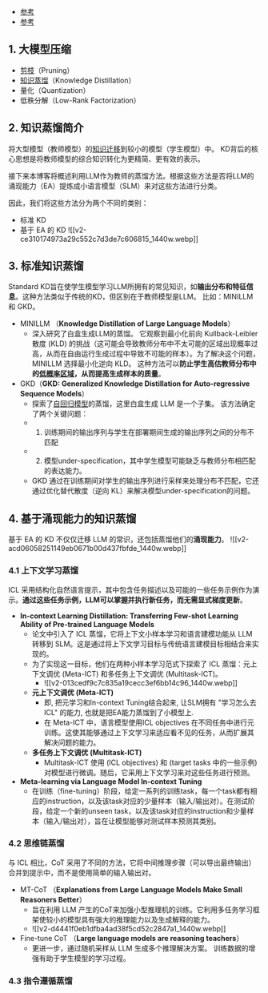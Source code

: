 
- [参考](https://zhuanlan.zhihu.com/p/659943824)
- [参考](https://blog.csdn.net/qq_36426650/article/details/128083896)
## 1. 大模型压缩

- [剪枝](https://zhida.zhihu.com/search?content_id=234782574&content_type=Article&match_order=1&q=%E5%89%AA%E6%9E%9D&zhida_source=entity)（Pruning）
- [知识蒸馏](https://zhida.zhihu.com/search?content_id=234782574&content_type=Article&match_order=1&q=%E7%9F%A5%E8%AF%86%E8%92%B8%E9%A6%8F&zhida_source=entity)（Knowledge Distillation）
- 量化（Quantization）
- 低秩分解（Low-Rank Factorization）

## 2. 知识蒸馏简介

将大型模型（教师模型）的[知识迁移](https://zhida.zhihu.com/search?content_id=234782574&content_type=Article&match_order=1&q=%E7%9F%A5%E8%AF%86%E8%BF%81%E7%A7%BB&zhida_source=entity)到较小的模型（学生模型）中。 KD背后的核心思想是将教师模型的综合知识转化为更精简、更有效的表示。

接下来本博客将概述利用LLM作为教师的蒸馏方法。根据这些方法是否将LLM的涌现能力（EA）提炼成小语言模型（SLM）来对这些方法进行分类。

因此，我们将这些方法分为两个不同的类别：
- 标准 KD 
- 基于 EA 的 KD
 ![[v2-ce310174973a29c552c7d3de7c606815_1440w.webp]]
## 3. 标准知识蒸馏

Standard KD旨在使学生模型学习LLM所拥有的常见知识，如**输出分布和特征信息**。这种方法类似于传统的KD，但区别在于教师模型是LLM。 比如：MINILLM 和 GKD。

- MINILLM （**Knowledge Distillation of Large Language Models**）
	- 深入研究了白盒生成LLM的蒸馏。 它观察到最小化前向 Kullback-Leibler 散度 (KLD) 的挑战（这可能会导致教师分布中不太可能的区域出现概率过高，从而在自由运行生成过程中导致不可能的样本）。为了解决这个问题，MINILLM 选择最小化逆向 KLD。 这种方法可以**防止学生高估教师分布中的[低概率区域](https://zhida.zhihu.com/search?content_id=234782574&content_type=Article&match_order=1&q=%E4%BD%8E%E6%A6%82%E7%8E%87%E5%8C%BA%E5%9F%9F&zhida_source=entity)，从而提高生成样本的质量**。
- GKD（**GKD: Generalized Knowledge Distillation for Auto-regressive Sequence Models**） 
	- 探索了[自回归模型](https://zhida.zhihu.com/search?content_id=234782574&content_type=Article&match_order=1&q=%E8%87%AA%E5%9B%9E%E5%BD%92%E6%A8%A1%E5%9E%8B&zhida_source=entity)的蒸馏，这里白盒生成 LLM 是一个子集。 该方法确定了两个关键问题：
	- 1. 训练期间的输出序列与学生在部署期间生成的输出序列之间的分布不匹配
	- 2. 模型under-specification，其中学生模型可能缺乏与教师分布相匹配的表达能力。
	- GKD 通过在训练期间对学生的输出序列进行采样来处理分布不匹配，它还通过优化替代散度（逆向 KL）来解决模型under-specification的问题。

## 4. **基于涌现能力的知识蒸馏**

基于 EA 的 KD 不仅仅迁移 LLM 的常识，还包括蒸馏他们的**涌现能力**。
![[v2-acd06058251149eb0671b00d437fbfde_1440w.webp]]
### 4.1 **上下文学习蒸馏**

ICL 采用结构化自然语言提示，其中包含任务描述以及可能的一些任务示例作为演示。**通过这些任务示例，LLM可以掌握并执行新任务，而无需显式梯度更新**。

- **In-context Learning Distillation: Transferring Few-shot Learning Ability of Pre-trained Language Models** 
	- 论文中引入了 ICL 蒸馏，它将上下文小样本学习和语言建模功能从 LLM 转移到 SLM。这是通过将上下文学习目标与传统语言建模目标相结合来实现的。
	- 为了实现这一目标，他们在两种小样本学习范式下探索了 ICL 蒸馏：元上下文调优 (Meta-ICT) 和多任务上下文调优 (Multitask-ICT)。
		- ![[v2-013cedf9c7c835a19cecc3ef6bb14c96_1440w.webp]]
	- **元上下文调优 (Meta-ICT)**
		- 即, 把元学习和In-context Tuning结合起来, 让SLM拥有 "学习怎么去ICL" 的能力, 也就是把EA能力蒸馏到了小模型上. 
		- 在 Meta-ICT 中，语言模型使用ICL objectives 在不同任务中进行元训练。这使其能够通过上下文学习来适应看不见的任务，从而扩展其解决问题的能力。
	- **多任务上下文调优 (Multitask-ICT)**
		- Multitask-ICT 使用 (ICL objectives) 和 (target tasks 中的一些示例) 对模型进行微调。随后，它采用上下文学习来对这些任务进行预测。
- **Meta-learning via Language Model In-context Tuning**
	- 在训练（fine-tuning）阶段，给定一系列的训练task，每一个task都有相应的instruction，以及该task对应的少量样本（输入/输出对）。在测试阶段，给定一个新的unseen task，以及该task对应的instruction和少量样本（输入/输出对），旨在让模型能够对测试样本预测其类别。


### 4.2 **思维链蒸馏**

与 ICL 相比，CoT 采用了不同的方法，它将中间推理步骤（可以导出最终输出）合并到提示中，而不是使用简单的输入输出对。

- MT-CoT （**Explanations from Large Language Models Make Small Reasoners Better**） 
	- 旨在利用 LLM 产生的CoT来加强小型推理机的训练。它利用多任务学习框架使较小的模型具有强大的推理能力以及生成解释的能力。
	- ![[v2-d4441f0eb1dfba4ad38f5cd52c2847a1_1440w.webp]]
- Fine-tune CoT （**Large language models are reasoning teachers**）
	- 更进一步，通过随机采样从 LLM 生成多个推理解决方案。 训练数据的增强有助于学生模型的学习过程。

### 4.3 **指令遵循蒸馏**

